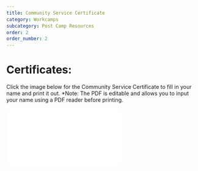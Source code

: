 ```yaml
---
title: Community Service Certificate
category: Workcamps
subcategory: Post Camp Resources
order: 2
order_number: 2
---
```


# **Certificates:**

Click the image below for the Community Service Certificate to fill in your name and print it out. \*Note: The PDF is editable and allows you to input your name using a PDF reader before printing.

![](/uploads/community-service-award-2022.pdf)
